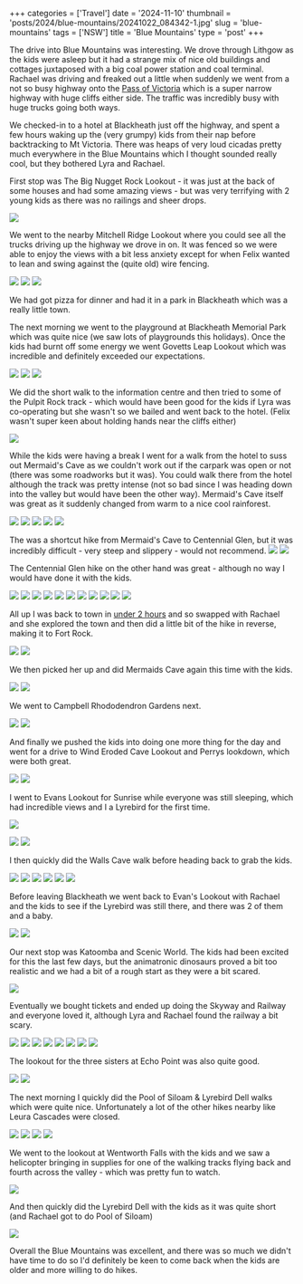 +++
categories = ['Travel']
date = '2024-11-10'
thumbnail = 'posts/2024/blue-mountains/20241022_084342-1.jpg'
slug = 'blue-mountains'
tags = ['NSW']
title = 'Blue Mountains'
type = 'post'
+++

The drive into Blue Mountains was interesting. We drove through Lithgow as the kids were asleep but it had a strange mix of nice old buildings and cottages juxtaposed with a big coal power station and coal terminal. Rachael was driving and freaked out a little when suddenly we went from a not so busy highway onto the 
[Pass of Victoria](https://www.google.com.au/maps/@-33.5819292,150.2320729,3a,60y,65.06h,76.65t/data=!3m7!1e1!3m5!1s9iA4lIG3rTRa4Xbkv2jrWA!2e0!6shttps:%2F%2Fstreetviewpixels-pa.googleapis.com%2Fv1%2Fthumbnail%3Fcb_client%3Dmaps_sv.tactile%26w%3D900%26h%3D600%26pitch%3D13.354804368059476%26panoid%3D9iA4lIG3rTRa4Xbkv2jrWA%26yaw%3D65.06419602550186!7i16384!8i8192?hl=en&entry=ttu&g_ep=EgoyMDI0MTExMy4xIKXMDSoASAFQAw%3D%3D) which is a super narrow highway with huge cliffs either side. The traffic was incredibly busy with huge trucks going both ways.

We checked-in to a hotel at Blackheath just off the highway, and spent a few hours waking up the (very grumpy) kids from their nap before backtracking to Mt Victoria. There was heaps of very loud cicadas pretty much everywhere in the Blue Mountains which I thought sounded really cool, but they bothered Lyra and Rachael. 

First stop was The Big Nugget Rock Lookout - it was just at the back of some houses and had some amazing views - but was very terrifying with 2 young kids as there was no railings and sheer drops. 

![](20241021_174350.jpg) 


We went to the nearby Mitchell Ridge Lookout where you could see all the trucks driving up the highway we drove in on. It was fenced so we were able to enjoy the views with a bit less anxiety except for when Felix wanted to lean and swing against the (quite old) wire fencing. 

 ![](20241021_175940.jpg) ![](20241021_180215.jpg) ![](20241021_180255.jpg) 

We had got pizza for dinner and had it in a park in Blackheath which was a really little town. 

The next morning we went to the playground at Blackheath Memorial Park which was quite nice (we saw lots of playgrounds this holidays). Once the kids had burnt off some energy we went Govetts Leap Lookout which was incredible and definitely exceeded our expectations. 

![](20241022_084342-1.jpg) ![](20241022_084351.jpg) ![](20241022_091151.jpg)


We did the short walk to the information centre and then tried to some of the Pulpit Rock track - which would have been good for the kids if Lyra was co-operating but she wasn't so we bailed and went back to the hotel. (Felix wasn't super keen about holding hands near the cliffs either)

![](20241022_104859.jpg) 

While the kids were having a break I went for a walk from the hotel to suss out Mermaid's Cave as we couldn't work out if the carpark was open or not (there was some roadworks but it was). You could walk there from the hotel although the track was pretty intense (not so bad since I was heading down into the valley but would have been the other way). Mermaid's Cave itself was great as it suddenly changed from warm to a nice cool rainforest. 

![](20241022_115112.jpg) ![](20241022_115330.jpg) ![](20241022_115425.jpg) ![](20241022_115504.jpg) ![](20241022_115924.jpg)

The was a shortcut hike from Mermaid's Cave to Centennial Glen, but it was incredibly difficult - very steep and slippery - would not recommend. 
 ![](20241022_120805.jpg) ![](20241022_120921.jpg) 

The Centennial Glen hike on the other hand was great - although no way I would have done it with the kids. 

 ![](20241022_123212.jpg) ![](20241022_123453.jpg) ![](20241022_123846.jpg) ![](20241022_123908.jpg) ![](20241022_124155.jpg) ![](20241022_125218.jpg) ![](20241022_125300.jpg) ![](20241022_125445.jpg) ![](20241022_125537.jpg) ![](20241022_130159.jpg) ![](20241022_130909.jpg) 

All up I was back to town in [under 2 hours](https://www.strava.com/activities/12713689787) and so swapped with Rachael and she explored the town and then did a little bit of the hike in reverse, making it to Fort Rock.

![](20241022_145151.jpg) ![](20241022_145722.jpg) 
 
We then picked her up and did Mermaids Cave again this time with the kids.

![](20241022_154216.jpg) ![](20241022_154406.jpg) 
 
We went to Campbell Rhododendron Gardens next.

![](20241022_161448.jpg) ![](20241022_163041.jpg) 
 
And finally we pushed the kids into doing one more thing for the day and went for a drive to Wind Eroded Cave Lookout and Perrys lookdown, which were both great. 

![](20241022_165951.jpg) ![](20241022_171053.jpg)

I went to Evans Lookout for Sunrise while everyone was still sleeping, which had incredible views and I a Lyrebird for the first time.
 
 ![](20241023_060111.jpg) 
 
 ![](20241023_060130.jpg) ![](20241023_060706.jpg) 
 
 I then quickly did the Walls Cave walk before heading back to grab the kids.
 
 ![](20241023_062954.jpg) ![](20241023_063814.jpg) ![](20241023_063833.jpg) ![](20241023_064019.jpg) ![](20241023_064037.jpg) ![](20241023_064701.jpg) 

 Before leaving Blackheath we went back to Evan's Lookout with Rachael and the kids to see if the Lyrebird was still there, and there was 2 of them and a baby. 
 
![](20241023_083757.jpg) ![](20241023_084646.jpg) 
 
Our next stop was Katoomba and Scenic World. The kids had been excited for this the last few days, but the animatronic dinosaurs proved a bit too realistic and we had a bit of a rough start as they were a bit scared. 

![](20241023_101113.jpg)
 
Eventually we bought tickets and ended up doing the Skyway and Railway and everyone loved it, although Lyra and Rachael found the railway a bit scary.
 
![](20241023_103834.jpg) ![](20241023_103919.jpg) ![](20241023_104235.jpg) ![](20241023_113625.jpg) ![](20241023_113713.jpg) ![](20241023_114119.jpg) ![](20241023_114944.jpg) ![](20241023_114946.jpg) 
 
The lookout for the three sisters at Echo Point was also quite good.
 
![](20241023_150811.jpg) ![](20241023_160955.jpg) 

The next morning I quickly did the Pool of Siloam & Lyrebird Dell walks which were quite nice. Unfortunately a lot of the other hikes nearby like Leura Cascades were closed.   

![](20241024_060941.jpg) ![](20241024_061956.jpg) ![](20241024_062044.jpg) ![](20241024_063409.jpg)  

We went to the lookout at Wentworth Falls with the kids and we saw a helicopter bringing in supplies for one of the walking tracks flying back and fourth across the valley - which was pretty fun to watch.

![](20241024_101953.jpg) 


And then quickly did the Lyrebird Dell with the kids as it was quite short (and Rachael got to do Pool of Siloam)

![](20241024_154326.jpg)

Overall the Blue Mountains was excellent, and there was so much we didn't have time to do so I'd definitely be keen to come back when the kids are older and more willing to do hikes. 